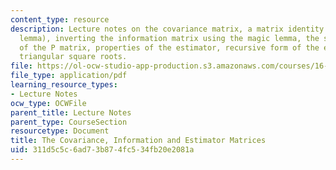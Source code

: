 ```yaml
---
content_type: resource
description: Lecture notes on the covariance matrix, a matrix identity (the magic
  lemma), inverting the information matrix using the magic lemma, the square root
  of the P matrix, properties of the estimator, recursive form of the estimator, and
  triangular square roots.
file: https://ol-ocw-studio-app-production.s3.amazonaws.com/courses/16-346-astrodynamics-fall-2008/311d5c5c6ad73b874fc534fb20e2081a_lec_22.pdf
file_type: application/pdf
learning_resource_types:
- Lecture Notes
ocw_type: OCWFile
parent_title: Lecture Notes
parent_type: CourseSection
resourcetype: Document
title: The Covariance, Information and Estimator Matrices
uid: 311d5c5c-6ad7-3b87-4fc5-34fb20e2081a
---
```

